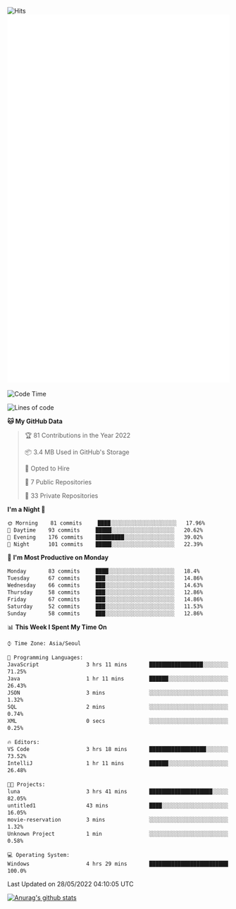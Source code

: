 ![Hits](https://hits.seeyoufarm.com/api/count/incr/badge.svg?url=https%3A%2F%2Fgithub.com%2Fkokose1234&count_bg=%2379C83D&title_bg=%23555555&icon=apple.svg&icon_color=%23E7E7E7&title=hits&edge_flat=false)
<br/>
![Metrics](https://github.com/kokose1234/kokose1234/blob/main/github-metrics.svg)

<!--START_SECTION:waka-->
![Code Time](http://img.shields.io/badge/Code%20Time-645%20hrs%2019%20mins-blue)

![Lines of code](https://img.shields.io/badge/From%20Hello%20World%20I%27ve%20Written-2%20Million%20lines%20of%20code-blue)

**🐱 My GitHub Data** 

> 🏆 81 Contributions in the Year 2022
 > 
> 📦 3.4 MB Used in GitHub's Storage 
 > 
> 💼 Opted to Hire
 > 
> 📜 7 Public Repositories 
 > 
> 🔑 33 Private Repositories  
 > 
**I'm a Night 🦉** 

```text
🌞 Morning    81 commits     ████░░░░░░░░░░░░░░░░░░░░░   17.96% 
🌆 Daytime    93 commits     █████░░░░░░░░░░░░░░░░░░░░   20.62% 
🌃 Evening    176 commits    █████████░░░░░░░░░░░░░░░░   39.02% 
🌙 Night      101 commits    █████░░░░░░░░░░░░░░░░░░░░   22.39%

```
📅 **I'm Most Productive on Monday** 

```text
Monday       83 commits     ████░░░░░░░░░░░░░░░░░░░░░   18.4% 
Tuesday      67 commits     ███░░░░░░░░░░░░░░░░░░░░░░   14.86% 
Wednesday    66 commits     ███░░░░░░░░░░░░░░░░░░░░░░   14.63% 
Thursday     58 commits     ███░░░░░░░░░░░░░░░░░░░░░░   12.86% 
Friday       67 commits     ███░░░░░░░░░░░░░░░░░░░░░░   14.86% 
Saturday     52 commits     ███░░░░░░░░░░░░░░░░░░░░░░   11.53% 
Sunday       58 commits     ███░░░░░░░░░░░░░░░░░░░░░░   12.86%

```


📊 **This Week I Spent My Time On** 

```text
⌚︎ Time Zone: Asia/Seoul

💬 Programming Languages: 
JavaScript               3 hrs 11 mins       █████████████████░░░░░░░░   71.25% 
Java                     1 hr 11 mins        ██████░░░░░░░░░░░░░░░░░░░   26.43% 
JSON                     3 mins              ░░░░░░░░░░░░░░░░░░░░░░░░░   1.32% 
SQL                      2 mins              ░░░░░░░░░░░░░░░░░░░░░░░░░   0.74% 
XML                      0 secs              ░░░░░░░░░░░░░░░░░░░░░░░░░   0.25%

🔥 Editors: 
VS Code                  3 hrs 18 mins       ██████████████████░░░░░░░   73.52% 
IntelliJ                 1 hr 11 mins        ██████░░░░░░░░░░░░░░░░░░░   26.48%

🐱‍💻 Projects: 
luna                     3 hrs 41 mins       ████████████████████░░░░░   82.05% 
untitled1                43 mins             ████░░░░░░░░░░░░░░░░░░░░░   16.05% 
movie-reservation        3 mins              ░░░░░░░░░░░░░░░░░░░░░░░░░   1.32% 
Unknown Project          1 min               ░░░░░░░░░░░░░░░░░░░░░░░░░   0.58%

💻 Operating System: 
Windows                  4 hrs 29 mins       █████████████████████████   100.0%

```


 Last Updated on 28/05/2022 04:10:05 UTC
<!--END_SECTION:waka-->

[![Anurag's github stats](https://github-readme-stats.vercel.app/api?username=kokose1234&theme=dracula)](https://github.com/anuraghazra/github-readme-stats)



	
